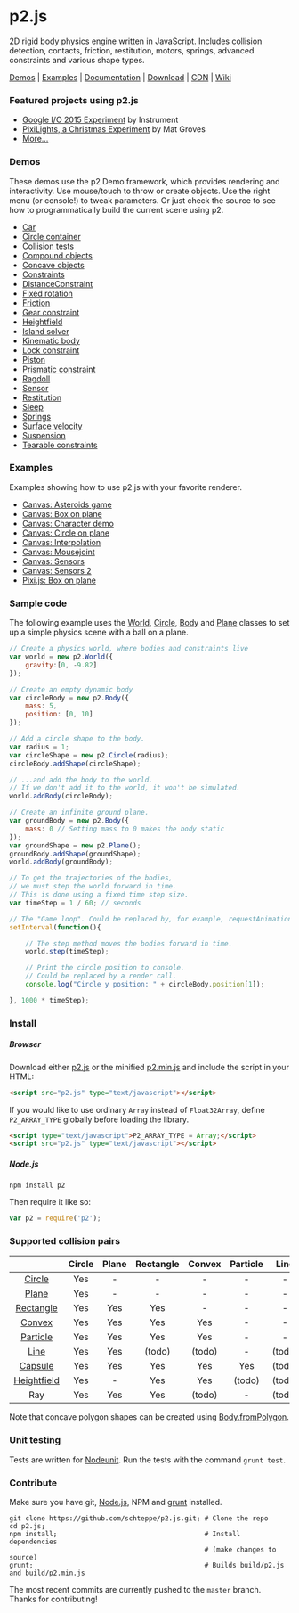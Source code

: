 p2.js
=====

2D rigid body physics engine written in JavaScript. Includes collision detection, contacts, friction, restitution, motors, springs, advanced constraints and various shape types.

[Demos](#demos) | [Examples](#examples) | [Documentation](http://schteppe.github.io/p2.js/docs/) | [Download](https://raw.github.com/schteppe/p2.js/master/build/p2.js) | [CDN](http://cdnjs.com/libraries/p2.js) | [Wiki](https://github.com/schteppe/p2.js/wiki)

### Featured projects using p2.js
* [Google I/O 2015 Experiment](http://www.chromeexperiments.com/detail/io-2015-experiment) by Instrument
* [PixiLights, a Christmas Experiment](http://christmasexperiments.com/experiments/11) by Mat Groves
* [More...](https://github.com/schteppe/p2.js/wiki/Projects-using-p2.js)

### Demos
These demos use the p2 Demo framework, which provides rendering and interactivity. Use mouse/touch to throw or create objects. Use the right menu (or console!) to tweak parameters. Or just check the source to see how to programmatically build the current scene using p2.

* [Car](http://schteppe.github.io/p2.js/demos/car.html)
* [Circle container](http://schteppe.github.io/p2.js/demos/circles.html)
* [Collision tests](http://schteppe.github.io/p2.js/demos/collisions.html)
* [Compound objects](http://schteppe.github.io/p2.js/demos/compound.html)
* [Concave objects](http://schteppe.github.io/p2.js/demos/concave.html)
* [Constraints](http://schteppe.github.io/p2.js/demos/constraints.html)
* [DistanceConstraint](http://schteppe.github.io/p2.js/demos/distanceConstraint.html)
* [Fixed rotation](http://schteppe.github.io/p2.js/demos/fixedRotation.html)
* [Friction](http://schteppe.github.io/p2.js/demos/friction.html)
* [Gear constraint](http://schteppe.github.io/p2.js/demos/gearConstraint.html)
* [Heightfield](http://schteppe.github.io/p2.js/demos/heightfield.html)
* [Island solver](http://schteppe.github.io/p2.js/demos/islandSolver.html)
* [Kinematic body](http://schteppe.github.io/p2.js/demos/kinematic.html)
* [Lock constraint](http://schteppe.github.io/p2.js/demos/lock.html)
* [Piston](http://schteppe.github.io/p2.js/demos/piston.html)
* [Prismatic constraint](http://schteppe.github.io/p2.js/demos/prismatic.html)
* [Ragdoll](http://schteppe.github.io/p2.js/demos/ragdoll.html)
* [Sensor](http://schteppe.github.io/p2.js/demos/removeSensor.html)
* [Restitution](http://schteppe.github.io/p2.js/demos/restitution.html)
* [Sleep](http://schteppe.github.io/p2.js/demos/sleep.html)
* [Springs](http://schteppe.github.io/p2.js/demos/springs.html)
* [Surface velocity](http://schteppe.github.io/p2.js/demos/surfaceVelocity.html)
* [Suspension](http://schteppe.github.io/p2.js/demos/suspension.html)
* [Tearable constraints](http://schteppe.github.io/p2.js/demos/tearable.html)

### Examples
Examples showing how to use p2.js with your favorite renderer.

* [Canvas: Asteroids game](http://schteppe.github.io/p2.js/examples/canvas/asteroids.html)
* [Canvas: Box on plane](http://schteppe.github.io/p2.js/examples/canvas/box.html)
* [Canvas: Character demo](http://schteppe.github.io/p2.js/examples/canvas/character.html)
* [Canvas: Circle on plane](http://schteppe.github.io/p2.js/examples/canvas/circle.html)
* [Canvas: Interpolation](http://schteppe.github.io/p2.js/examples/canvas/interpolation.html)
* [Canvas: Mousejoint](http://schteppe.github.io/p2.js/examples/canvas/mouseJoint.html)
* [Canvas: Sensors](http://schteppe.github.io/p2.js/examples/canvas/sensors.html)
* [Canvas: Sensors 2](http://schteppe.github.io/p2.js/examples/canvas/sensors2.html)
* [Pixi.js: Box on plane](http://schteppe.github.io/p2.js/examples/pixijs/box.html)

### Sample code
The following example uses the [World](http://schteppe.github.io/p2.js/docs/classes/World.html), [Circle](http://schteppe.github.io/p2.js/docs/classes/Circle.html), [Body](http://schteppe.github.io/p2.js/docs/classes/Body.html) and [Plane](http://schteppe.github.io/p2.js/docs/classes/Plane.html) classes to set up a simple physics scene with a ball on a plane.

```js
// Create a physics world, where bodies and constraints live
var world = new p2.World({
    gravity:[0, -9.82]
});

// Create an empty dynamic body
var circleBody = new p2.Body({
    mass: 5,
    position: [0, 10]
});

// Add a circle shape to the body.
var radius = 1;
var circleShape = new p2.Circle(radius);
circleBody.addShape(circleShape);

// ...and add the body to the world.
// If we don't add it to the world, it won't be simulated.
world.addBody(circleBody);

// Create an infinite ground plane.
var groundBody = new p2.Body({
    mass: 0 // Setting mass to 0 makes the body static
});
var groundShape = new p2.Plane();
groundBody.addShape(groundShape);
world.addBody(groundBody);

// To get the trajectories of the bodies,
// we must step the world forward in time.
// This is done using a fixed time step size.
var timeStep = 1 / 60; // seconds

// The "Game loop". Could be replaced by, for example, requestAnimationFrame.
setInterval(function(){

    // The step method moves the bodies forward in time.
    world.step(timeStep);

    // Print the circle position to console.
    // Could be replaced by a render call.
    console.log("Circle y position: " + circleBody.position[1]);

}, 1000 * timeStep);
```

### Install
##### Browser
Download either [p2.js](build/p2.js) or the minified [p2.min.js](build/p2.min.js) and include the script in your HTML:
```html
<script src="p2.js" type="text/javascript"></script>
```

If you would like to use ordinary ```Array``` instead of ```Float32Array```, define ```P2_ARRAY_TYPE``` globally before loading the library.

```html
<script type="text/javascript">P2_ARRAY_TYPE = Array;</script>
<script src="p2.js" type="text/javascript"></script>
```

##### Node.js
```
npm install p2
```
Then require it like so:
```js
var p2 = require('p2');
```

### Supported collision pairs
|                                                                              | Circle | Plane | Rectangle | Convex | Particle | Line   | Capsule | Heightfield | Ray    |
| :--------------------------------------------------------------------------: |:------:|:-----:|:---------:|:------:|:--------:|:------:|:-------:|:-----------:|:------:|
| [Circle](http://schteppe.github.io/p2.js/docs/classes/Circle.html)           | Yes    | -     | -         | -      | -        | -      | -       | -           | -      |
| [Plane](http://schteppe.github.io/p2.js/docs/classes/Plane.html)             | Yes    | -     | -         | -      | -        | -      | -       | -           | -      |
| [Rectangle](http://schteppe.github.io/p2.js/docs/classes/Rectangle.html)     | Yes    | Yes   | Yes       | -      | -        | -      | -       | -           | -      |
| [Convex](http://schteppe.github.io/p2.js/docs/classes/Convex.html)           | Yes    | Yes   | Yes       | Yes    | -        | -      | -       | -           | -      |
| [Particle](http://schteppe.github.io/p2.js/docs/classes/Particle.html)       | Yes    | Yes   | Yes       | Yes    | -        | -      | -       | -           | -      |
| [Line](http://schteppe.github.io/p2.js/docs/classes/Line.html)               | Yes    | Yes   | (todo)    | (todo) | -        | (todo) | -       | -           | -      |
| [Capsule](http://schteppe.github.io/p2.js/docs/classes/Capsule.html)         | Yes    | Yes   | Yes       | Yes    | Yes      | (todo) | Yes     | -           | -      |
| [Heightfield](http://schteppe.github.io/p2.js/docs/classes/Heightfield.html) | Yes    | -     | Yes       | Yes    | (todo)   | (todo) | (todo)  | (todo)      | -      |
| Ray                                                                          | Yes    | Yes   | Yes       | (todo) | -        | (todo) | (todo)  | (todo)      | -      |

Note that concave polygon shapes can be created using [Body.fromPolygon](http://schteppe.github.io/p2.js/docs/classes/Body.html#method_fromPolygon).

### Unit testing
Tests are written for [Nodeunit](https://github.com/caolan/nodeunit). Run the tests with the command ```grunt test```.

### Contribute
Make sure you have git, [Node.js](http://nodejs.org), NPM and [grunt](http://gruntjs.com/) installed.
```
git clone https://github.com/schteppe/p2.js.git; # Clone the repo
cd p2.js;
npm install;                                     # Install dependencies
                                                 # (make changes to source)
grunt;                                           # Builds build/p2.js and build/p2.min.js
```
The most recent commits are currently pushed to the ```master``` branch. Thanks for contributing!

